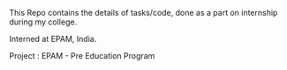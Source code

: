 This Repo contains the details of tasks/code, done as a part on internship during my college.

Interned at EPAM, India.

Project : EPAM - Pre Education Program
